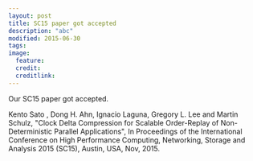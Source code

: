 ```yaml
---
layout: post
title: SC15 paper got accepted
description: "abc"
modified: 2015-06-30
tags: 
image:
  feature: 
  credit: 
  creditlink: 
---
```


Our SC15 paper got accepted.

Kento Sato , Dong H. Ahn, Ignacio Laguna, Gregory L. Lee and Martin Schulz, "Clock Delta Compression for Scalable Order-Replay of Non-Deterministic Parallel Applications", In Proceedings of the International Conference on High Performance Computing, Networking, Storage and Analysis 2015 (SC15), Austin, USA, Nov, 2015.
